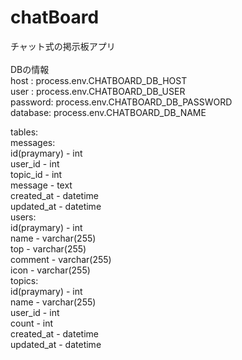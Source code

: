 # chatBoard
チャット式の掲示板アプリ<br>
<br>
DBの情報
<br>
host    : process.env.CHATBOARD_DB_HOST<br>
user    : process.env.CHATBOARD_DB_USER<br>
password: process.env.CHATBOARD_DB_PASSWORD<br>
database: process.env.CHATBOARD_DB_NAME<br>

tables:<br>
    messages:<br>
        id(praymary) - int<br>
        user_id - int<br>
        topic_id - int<br>
        message - text<br>
        created_at - datetime<br>
        updated_at - datetime<br>
    users:<br>
        id(praymary) - int<br>
        name - varchar(255)<br>
        top - varchar(255)<br>
        comment - varchar(255)<br>
        icon - varchar(255)<br>
    topics:<br>
        id(praymary) - int<br>
        name - varchar(255)<br>
        user_id - int<br>
        count - int<br>
        created_at - datetime<br>
        updated_at - datetime<br>
